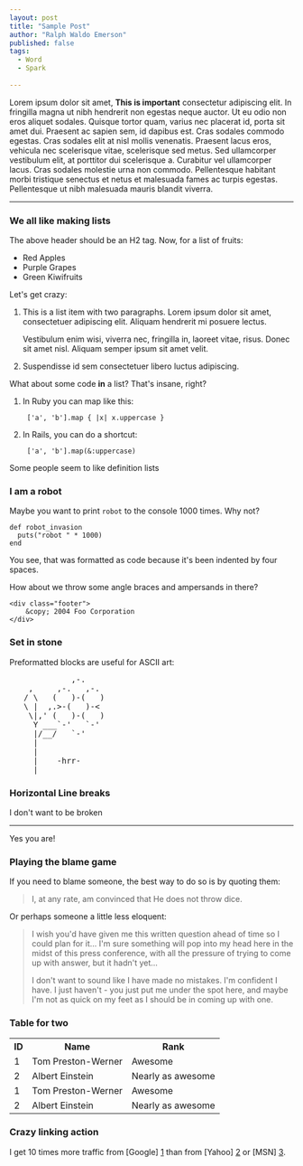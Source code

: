 ```yaml
---
layout: post
title: "Sample Post"
author: "Ralph Waldo Emerson"
published: false
tags:
  - Word
  - Spark
  
---
```


 Lorem ipsum dolor sit amet, **This is important**
 consectetur adipiscing elit. In fringilla magna ut nibh hendrerit non egestas neque auctor. Ut eu odio non eros aliquet sodales. Quisque tortor quam, varius nec placerat id, porta sit amet dui. Praesent ac sapien sem, id dapibus est. Cras sodales commodo egestas. Cras sodales elit at nisl mollis venenatis. Praesent lacus eros, vehicula nec scelerisque vitae, scelerisque sed metus. Sed ullamcorper vestibulum elit, at porttitor dui scelerisque a. Curabitur vel ullamcorper lacus. Cras sodales molestie urna non commodo. Pellentesque habitant morbi tristique senectus et netus et malesuada fames ac turpis egestas. Pellentesque ut nibh malesuada mauris blandit viverra.


------------------------------

### We all like making lists


The above header should be an H2 tag. Now, for a list of fruits:

* Red Apples
* Purple Grapes
* Green Kiwifruits

Let's get crazy:

<!--more-->

1.  This is a list item with two paragraphs. Lorem ipsum dolor
    sit amet, consectetuer adipiscing elit. Aliquam hendrerit
    mi posuere lectus.

    Vestibulum enim wisi, viverra nec, fringilla in, laoreet
    vitae, risus. Donec sit amet nisl. Aliquam semper ipsum
    sit amet velit.

2.  Suspendisse id sem consectetuer libero luctus adipiscing.

What about some code **in** a list? That's insane, right?

1. In Ruby you can map like this:

        ['a', 'b'].map { |x| x.uppercase }

2. In Rails, you can do a shortcut:

        ['a', 'b'].map(&:uppercase)

Some people seem to like definition lists

### I am a robot

Maybe you want to print `robot` to the console 1000 times. Why not?

    def robot_invasion
      puts("robot " * 1000)
    end

You see, that was formatted as code because it's been indented by four spaces.

How about we throw some angle braces and ampersands in there?

    <div class="footer">
        &copy; 2004 Foo Corporation
    </div>

### Set in stone

Preformatted blocks are useful for ASCII art:

<pre>
             ,-. 
    ,     ,-.   ,-. 
   / \   (   )-(   ) 
   \ |  ,.>-(   )-< 
    \|,' (   )-(   ) 
     Y ___`-'   `-' 
     |/__/   `-' 
     | 
     | 
     |    -hrr- 
  ___|_____________ 
</pre>

### Horizontal Line breaks

I don't want to be broken

------------------------

Yes you are!


### Playing the blame game

If you need to blame someone, the best way to do so is by quoting them:

> I, at any rate, am convinced that He does not throw dice.




Or perhaps someone a little less eloquent:

> I wish you'd have given me this written question ahead of time so I
> could plan for it... I'm sure something will pop into my head here in
> the midst of this press conference, with all the pressure of trying to
> come up with answer, but it hadn't yet...
>
> I don't want to sound like
> I have made no mistakes. I'm confident I have. I just haven't - you
> just put me under the spot here, and maybe I'm not as quick on my feet
> as I should be in coming up with one.

### Table for two

<table>
  <tr>
    <th>ID</th><th>Name</th><th>Rank</th>
  </tr>
  <tr>
    <td>1</td><td>Tom Preston-Werner</td><td>Awesome</td>
  </tr>
  <tr>
    <td>2</td><td>Albert Einstein</td><td>Nearly as awesome</td>
  </tr>

  <tr>
    <td>1</td><td>Tom Preston-Werner</td><td>Awesome</td>
  </tr>
  <tr>
    <td>2</td><td>Albert Einstein</td><td>Nearly as awesome</td>
  </tr>
</table>

### Crazy linking action

I get 10 times more traffic from [Google] [1] than from
[Yahoo] [2] or [MSN] [3].

  [1]: http://google.com/        "Google"
  [2]: http://search.yahoo.com/  "Yahoo Search"
  [3]: http://search.msn.com/    "MSN Search"
